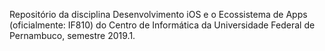 Repositório da disciplina Desenvolvimento iOS e o Ecossistema de Apps (oficialmente: IF810) do Centro de Informática da Universidade Federal de Pernambuco, semestre 2019.1. 